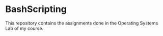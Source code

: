 # BashScripting

This repository contains the assignments done in the Operating Systems Lab of my course.

